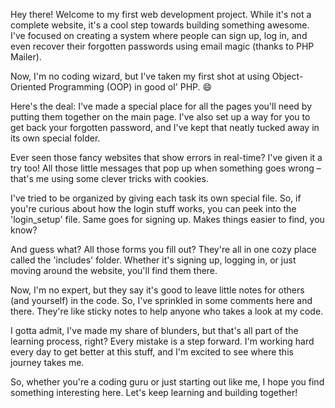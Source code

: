 Hey there! Welcome to my first web development project.  While it's not a complete website, it's a cool step towards building something awesome. I've focused on creating a system where people can sign up, log in, and even recover their forgotten passwords using email magic (thanks to PHP Mailer).

Now, I'm no coding wizard, but I've taken my first shot at using Object-Oriented Programming (OOP) in good ol' PHP. 😄

Here's the deal: I've made a special place for all the pages you'll need by putting them together on the main page. I've also set up a way for you to get back your forgotten password, and I've kept that neatly tucked away in its own special folder.

Ever seen those fancy websites that show errors in real-time? I've given it a try too! All those little messages that pop up when something goes wrong – that's me using some clever tricks with cookies.

I've tried to be organized by giving each task its own special file. So, if you're curious about how the login stuff works, you can peek into the 'login_setup' file. Same goes for signing up. Makes things easier to find, you know?

And guess what? All those forms you fill out? They're all in one cozy place called the 'includes' folder. Whether it's signing up, logging in, or just moving around the website, you'll find them there.

Now, I'm no expert, but they say it's good to leave little notes for others (and yourself) in the code. So, I've sprinkled in some comments here and there. They're like sticky notes to help anyone who takes a look at my code.

I gotta admit, I've made my share of blunders, but that's all part of the learning process, right? Every mistake is a step forward. I'm working hard every day to get better at this stuff, and I'm excited to see where this journey takes me.

So, whether you're a coding guru or just starting out like me, I hope you find something interesting here. Let's keep learning and building together! 
